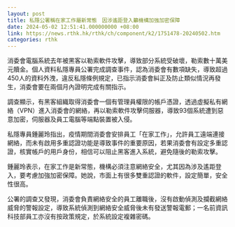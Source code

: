 ```yaml
---
layout: post
title: 私隱公署稱在家工作屬新常態　因涉遙距登入籲機構加強加密保障
date: 2024-05-02 12:51:41.000000000 +08:00
link: https://news.rthk.hk/rthk/ch/component/k2/1751478-20240502.htm
categories: rthk
---
```


消委會電腦系統去年被黑客以勒索軟件攻擊，導致部分系統受破壞，勒索數十萬美元贖金。個人資料私隱專員公署完成調查事件，認為消委會有數項缺失，導致超過450人的資料外洩，違反私隱條例規定，已指示消委會糾正及防止類似情況再發生，消委會要在兩個月內證明完成有關指示。

調查顯示，有黑客組織取得消委會一個有管理員權限的帳戶憑證，透過虛擬私有網絡（VPN）進入消委會的網絡，再以勒索軟件攻擊伺服器，導致93個系統遭到惡意加密，伺服器及員工電腦等端點裝置被入侵。

私隱專員鍾麗玲指出，疫情期間消委會安排員工「在家工作」，允許員工遠端連接網絡，而未有啟用多重認證功能是導致事件的重要原因，若果消委會有設定多重認證，核實帳戶的用戶身份，相信可以阻止黑客進入系統，避免隨後的勒索攻擊。

鍾麗玲表示，在家工作是新常態，機構必須注意網絡安全，尤其因為涉及遙距登入，要考慮加強加密保障。她說，市面上有很多雙重認證的軟件，設定簡單，安全性很高。

公署的調查又發現，消委會負責網絡安全的員工離職後，沒有啟動偵測及攔截網絡威脅的警報設定，導致系統偵測到網絡安全威脅後未有發送警報電郵；一名前資訊科技部員工亦沒有按政策規定，於系統設定複雜密碼。
